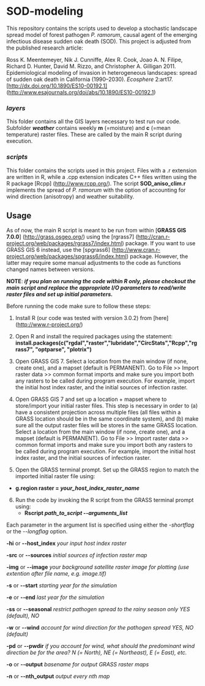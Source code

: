 # SOD-modeling
This repository contains the scripts used to develop a stochastic landscape spread model of forest pathogen *P. ramorum*, causal agent of the emerging infectious disease sudden oak death (SOD). This project is adjusted from the published research article:

Ross K. Meentemeyer, Nik J. Cunniffe, Alex R. Cook, Joao A. N. Filipe, Richard D. Hunter, David M. Rizzo, and Christopher A. Gilligan 2011. Epidemiological modeling of invasion in heterogeneous landscapes: spread of sudden oak death in California (1990–2030). *Ecosphere* 2:art17. [http://dx.doi.org/10.1890/ES10-00192.1] (http://www.esajournals.org/doi/abs/10.1890/ES10-00192.1) 

### *layers*
This folder contains all the GIS layers necessary to test run our code. Subfolder **_weather_** contains weekly **m** (=moisture) and **c** (=mean temperature) raster files. These are called by the main R script during execution.

### *scripts*
This folder contains the scripts used in this project. Files with a .r extension are written in R, while a .cpp extension indicates C++ files written using the R package [Rcpp] (http://www.rcpp.org/). The script **SOD\_aniso\_clim.r** implements the spread of *P. ramorum* with the option of accounting for wind direction (anisotropy) and weather suitability.

## Usage

As of now, the main R script is meant to be run from within [**GRASS GIS 7.0.0**] (http://grass.osgeo.org/) using the [rgrass7] (http://cran.r-project.org/web/packages/rgrass7/index.html) package. If you want to use GRASS GIS 6 instead, use the [spgrass6] (http://www.cran.r-project.org/web/packages/spgrass6/index.html) package. However, the latter may require some manual adjustments to the code as functions changed names between versions. 

**NOTE**: **_if you plan on running the code within R only, please checkout the main script and replace the appropriate I/O parameters to read/write raster files and set up initial parameters._**

Before running the code make sure to follow these steps:

1. Install R (our code was tested with version 3.0.2) from [here] (http://www.r-project.org/)

2. Open R and install the required packages using the statement:
**install.packages(c("rgdal","raster","lubridate","CircStats","Rcpp","rgrass7", "optparse", "plotrix")**

3. Open GRASS GIS 7. Select a location from the main window (if none, create one), and a mapset (default is PERMANENT). Go to File >> Import raster data >> common format imports and make sure you import both any rasters to be called during program execution. For example, import the initial host index raster, and the initial sources of infection raster.

4. Open GRASS GIS 7 and set up a location + mapset where to store/import your initial raster files. This step is necessary in order to (a) have a consistent projection across multiple files (all files within a GRASS location should be in the same coordinate system), and (b) make sure all the output raster files will be stores in the same GRASS location. Select a location from the main window (if none, create one), and a mapset (default is PERMANENT). Go to File >> Import raster data >> common format imports and make sure you import both any rasters to be called during program execution. For example, import the initial host index raster, and the initial sources of infection raster.

5. Open the GRASS terminal prompt. Set up the GRASS region to match the imported initial raster file using:
  * **g.region raster = _your\_host_index\_raster\_name_**

6. Run the code by invoking the R script from the GRASS terminal prompt using:
    * **Rscript _path\_to\_script_ --_arguments\_list_** 
    
Each parameter in the argument list is specified using either the *-shortflag* or the *--longflag* option.

**-hi** or **--host_index** _your input host index raster_

**-src** or **--sources** _initial sources of infection raster map_

**-img** or **--image** _your background satellite raster image for plotting (use extention after file name, e.g. image.tif)_

**-s** or **--start** _starting year for the simulation_

**-e** or **--end** _last year for the simulation_

**-ss** or **--seasonal** _restrict pathogen spread to the rainy season only YES (default), NO_

**-w** or **--wind** _account for wind direction for the pathogen spread YES, NO (default)_

**-pd** or **--pwdir** _if you account for wind, what should the predominant wind direction be for the area? N (= North), NE (= Northeast), E (= East), etc._

**-o** or **--output** _basename for output GRASS raster maps_

**-n** or **--nth_output** _output every nth map_